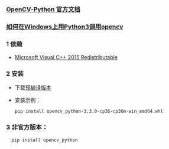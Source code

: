 ### [OpenCV-Python 官方文档](http://opencv-python-tutroals.readthedocs.io/en/latest/index.html)
### [如何在Windows上用Python3调用opencv](https://solarianprogrammer.com/2016/09/17/install-opencv-3-with-python-3-on-windows/)

### 1 依赖
* [Microsoft Visual C++ 2015 Redistributable](https://www.microsoft.com/en-us/download/details.aspx?id=53587)

### 2 安装
* 下载[预编译版本](http://www.lfd.uci.edu/~gohlke/pythonlibs/#opencv)
* 安装示例：
      
      pip install opencv_python-3.3.0-cp36-cp36m-win_amd64.whl
### 3 非官方版本：
      
      pip install opencv_python
